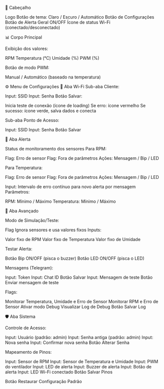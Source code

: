 🧭 Cabeçalho

Logo
Botão de tema: Claro / Escuro / Automático
Botão de Configurações
Botão de Alerta Geral ON/OFF
Ícone de status Wi-Fi (conectado/desconectado)


📊 Corpo Principal

Exibição dos valores:

RPM
Temperatura (°C)
Umidade (%)
PWM (%)


Botão de modo PWM:

Manual / Automático (baseado na temperatura)


⚙️ Menu de Configurações
📶 Aba Wi-Fi
Sub-aba Cliente:

Input: SSID
Input: Senha
Botão Salvar:

Inicia teste de conexão (ícone de loading)
Se erro: ícone vermelho
Se sucesso: ícone verde, salva dados e conecta



Sub-aba Ponto de Acesso:

Input: SSID
Input: Senha
Botão Salvar


🚨 Aba Alerta

Status de monitoramento dos sensores
Para RPM:

Flag: Erro de sensor
Flag: Fora de parâmetros
Ações: Mensagem / Bip / LED


Para Temperatura:

Flag: Erro de sensor
Flag: Fora de parâmetros
Ações: Mensagem / Bip / LED


Input: Intervalo de erro contínuo para novo alerta por mensagem
Parâmetros:

RPM: Mínimo / Máximo
Temperatura: Mínimo / Máximo




🧪 Aba Avançado

Modo de Simulação/Teste:

Flag Ignora sensores e usa valores fixos
Inputs:

Valor fixo de RPM
Valor fixo de Temperatura
Valor fixo de Umidade




Testar Alerta:

Botão Bip ON/OFF (pisca o buzzer)
Botão LED ON/OFF (pisca o LED)


Mensagens (Telegram):

Input: Token
Input: Chat ID
Botão Salvar
Input: Mensagem de teste
Botão Enviar mensagem de teste


Flags:

Monitorar Temperatura, Umidade e Erro de Sensor
Monitorar RPM e Erro de Sensor
Ativar modo Debug
Visualizar Log de Debug
Botão Salvar Log




🛡️ Aba Sistema

Controle de Acesso:

Input: Usuário (padrão: admin)
Input: Senha antiga (padrão: admin)
Input: Nova senha
Input: Confirmar nova senha
Botão Alterar Senha


Mapeamento de Pinos:

Input: Sensor de RPM
Input: Sensor de Temperatura e Umidade
Input: PWM do ventilador
Input: LED de alerta
Input: Buzzer de alerta
Input: Botão de alerta
Input: LED Wi-Fi conectado
Botão Salvar Pinos

Botão Restaurar Configuração Padrão

